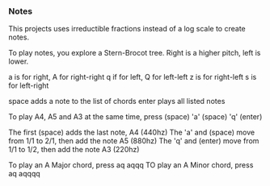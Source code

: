 ### Notes

This projects uses irreductible fractions instead of a log scale to create notes.

To play notes, you explore a Stern-Brocot tree. Right is a higher pitch, left is lower.

a is for right, A for right-right
q if for left, Q for left-left
z is for right-left
s is for left-right

space adds a note to the list of chords
enter plays all listed notes

To play A4, A5 and A3 at the same time, press
(space) 'a' (space) 'q' (enter)

The first (space) adds the last note, A4 (440hz)
The 'a' and (space) move from 1/1 to 2/1, then add the note A5 (880hz)
The 'q' and (enter) move from 1/1 to 1/2, then add the note A3 (220hz)

To play an A Major chord, press
 aq aqqq
TO play an A Minor chord, press
 aq aqqqq
